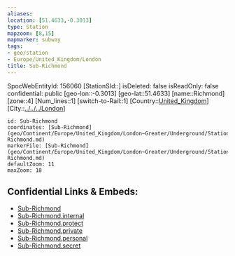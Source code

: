 ```yaml
---
aliases: 
location: [51.4633,-0.3013]
type: Station 
mapzoom: [8,15] 
mapmarker: subway 
tags:
- geo/station
- Europe/United_Kingdom/London
title: Sub-Richmond
---
```

SpocWebEntityId: 156060
[StationSId::]
isDeleted: false
isReadOnly: false
confidential: public
[geo-lon::-0.3013]
[geo-lat::51.4633]
[name::Richmond]
[zone::4]
[Num_lines::1]
[switch-to-Rail::1]
[Country::[United_Kingdom](geo/Continent/Europe/United_Kingdom.md)]
[City::[../../../London](../../../London)]


```leaflet
id: Sub-Richmond
coordinates: [Sub-Richmond](geo/Continent/Europe/United_Kingdom/London~Greater/Underground/Station/Sub-Richmond.md)
markerFile: [Sub-Richmond](geo/Continent/Europe/United_Kingdom/London~Greater/Underground/Station/Sub-Richmond.md)
defaultZoom: 11 
maxZoom: 18
```


## Confidential Links & Embeds: 
- [Sub-Richmond](../../../../../../../../_public/geo/Continent/Europe/United_Kingdom/London~Greater/Underground/Station/Sub-Richmond.md) 
- [Sub-Richmond.internal](../../../../../../../../_internal/geo/Continent/Europe/United_Kingdom/London~Greater/Underground/Station/Sub-Richmond.internal.md) 
- [Sub-Richmond.protect](../../../../../../../../_protect/geo/Continent/Europe/United_Kingdom/London~Greater/Underground/Station/Sub-Richmond.protect.md) 
- [Sub-Richmond.private](../../../../../../../../_private/geo/Continent/Europe/United_Kingdom/London~Greater/Underground/Station/Sub-Richmond.private.md) 
- [Sub-Richmond.personal](../../../../../../../../_personal/geo/Continent/Europe/United_Kingdom/London~Greater/Underground/Station/Sub-Richmond.personal.md) 
- [Sub-Richmond.secret](../../../../../../../../_secret/geo/Continent/Europe/United_Kingdom/London~Greater/Underground/Station/Sub-Richmond.secret.md) 
